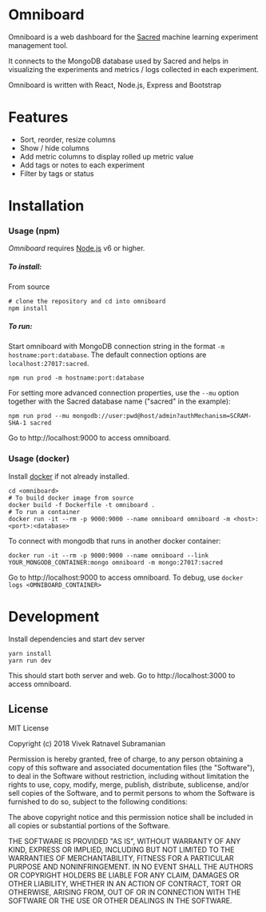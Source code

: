 # Omniboard

Omniboard is a web dashboard for the [Sacred](https://github.com/IDSIA/sacred)
machine learning experiment management tool.

It connects to the MongoDB database used by Sacred
and helps in visualizing the experiments and metrics / logs collected in each experiment.

Omniboard is written with React, Node.js, Express and Bootstrap

# Features

* Sort, reorder, resize columns
* Show / hide columns
* Add metric columns to display rolled up metric value
* Add tags or notes to each experiment
* Filter by tags or status 

# Installation

### Usage (npm) ###

_Omniboard_ requires [Node.js](https://nodejs.org/en/download/) v6 or higher.
##### To install: #####
From source
```
# clone the repository and cd into omniboard
npm install
```
##### To run: #####
Start omniboard with MongoDB connection string in the format `-m hostname:port:database`.
The default connection options are `localhost:27017:sacred`.  
```
npm run prod -m hostname:port:database
```
For setting more advanced connection properties, use the `--mu` option together with the Sacred database name ("sacred" in the example):

```
npm run prod --mu mongodb://user:pwd@host/admin?authMechanism=SCRAM-SHA-1 sacred
```

Go to http://localhost:9000 to access omniboard.

### Usage (docker) ###

Install [docker](https://www.docker.com/get-started) if not already installed.

```
cd <omniboard>
# To build docker image from source
docker build -f Dockerfile -t omniboard .
# To run a container
docker run -it --rm -p 9000:9000 --name omniboard omniboard -m <host>:<port>:<database>

```

To connect with mongodb that runs in another docker container:
```
docker run -it --rm -p 9000:9000 --name omniboard --link YOUR_MONGODB_CONTAINER:mongo omniboard -m mongo:27017:sacred

```

Go to http://localhost:9000 to access omniboard. To debug, use `docker logs <OMNIBOARD_CONTAINER>`
 

# Development

Install dependencies and start dev server

```npm
yarn install
yarn run dev
```
This should start both server and web. Go to http://localhost:3000 to access omniboard.

License
-------
MIT License

Copyright (c) 2018 Vivek Ratnavel Subramanian

Permission is hereby granted, free of charge, to any person obtaining a copy of this software and associated documentation files (the "Software"), to deal in the Software without restriction, including without limitation the rights to use, copy, modify, merge, publish, distribute, sublicense, and/or sell copies of the Software, and to permit persons to whom the Software is furnished to do so, subject to the following conditions:

The above copyright notice and this permission notice shall be included in all copies or substantial portions of the Software.

THE SOFTWARE IS PROVIDED "AS IS", WITHOUT WARRANTY OF ANY KIND, EXPRESS OR IMPLIED, INCLUDING BUT NOT LIMITED TO THE WARRANTIES OF MERCHANTABILITY, FITNESS FOR A PARTICULAR PURPOSE AND NONINFRINGEMENT. IN NO EVENT SHALL THE AUTHORS OR COPYRIGHT HOLDERS BE LIABLE FOR ANY CLAIM, DAMAGES OR OTHER LIABILITY, WHETHER IN AN ACTION OF CONTRACT, TORT OR OTHERWISE, ARISING FROM, OUT OF OR IN CONNECTION WITH THE SOFTWARE OR THE USE OR OTHER DEALINGS IN THE SOFTWARE.